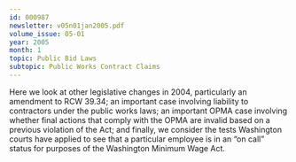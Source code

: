 ```yaml
---
id: 000987
newsletter: v05n01jan2005.pdf
volume_issue: 05-01
year: 2005
month: 1
topic: Public Bid Laws
subtopic: Public Works Contract Claims
---
```


Here we look at other legislative changes in 2004, particularly an amendment to RCW 39.34; an important case involving liability to contractors under the public works laws; an important OPMA case involving whether final actions that comply with the OPMA are invalid based on a previous violation of the Act; and finally, we consider the tests Washington courts have applied to see that a particular employee is in an “on call” status for purposes of the Washington Minimum Wage Act.